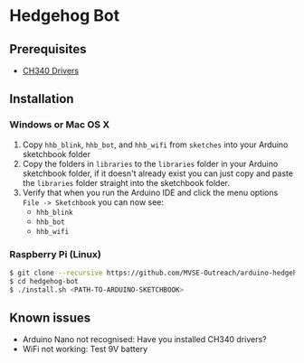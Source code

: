 # Hedgehog Bot
## Prerequisites

* [CH340 Drivers](http://www.nerdkits.com/usb-serial/ch341.php)

## Installation
### Windows or Mac OS X
1. Copy `hhb_blink`, `hhb_bot`, and `hhb_wifi` from `sketches` into your Arduino sketchbook folder
2. Copy the folders in `libraries` to the `libraries` folder in your Arduino
   sketchbook folder, if it doesn't already exist you can just copy and paste
   the `libraries` folder straight into the sketchbook folder.
3. Verify that when you run the Arduino IDE and click the menu options `File -> Sketchbook`
   you can now see:
   - `hhb_blink`
   - `hhb_bot`
   - `hhb_wifi`

### Raspberry Pi (Linux)

```sh
$ git clone --recursive https://github.com/MVSE-Outreach/arduino-hedgehog-bot.git hedgehog-bot
$ cd hedgehog-bot
$ ./install.sh <PATH-TO-ARDUINO-SKETCHBOOK>
```
## Known issues
- Arduino Nano not recognised: Have you installed CH340 drivers?
- WiFi not working: Test 9V battery
